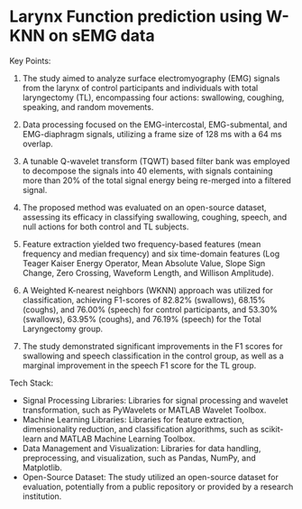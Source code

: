 # Larynx Function prediction using W-KNN on sEMG data
Key Points:

1. The study aimed to analyze surface electromyography (EMG) signals from the larynx of control participants and individuals with total laryngectomy (TL), encompassing four actions: swallowing, coughing, speaking, and random movements.

2. Data processing focused on the EMG-intercostal, EMG-submental, and EMG-diaphragm signals, utilizing a frame size of 128 ms with a 64 ms overlap.

3. A tunable Q-wavelet transform (TQWT) based filter bank was employed to decompose the signals into 40 elements, with signals containing more than 20% of the total signal energy being re-merged into a filtered signal.

4. The proposed method was evaluated on an open-source dataset, assessing its efficacy in classifying swallowing, coughing, speech, and null actions for both control and TL subjects.

5. Feature extraction yielded two frequency-based features (mean frequency and median frequency) and six time-domain features (Log Teager Kaiser Energy Operator, Mean Absolute Value, Slope Sign Change, Zero Crossing, Waveform Length, and Willison Amplitude).

6. A Weighted K-nearest neighbors (WKNN) approach was utilized for classification, achieving F1-scores of 82.82% (swallows), 68.15% (coughs), and 76.00% (speech) for control participants, and 53.30% (swallows), 63.95% (coughs), and 76.19% (speech) for the Total Laryngectomy group.

7. The study demonstrated significant improvements in the F1 scores for swallowing and speech classification in the control group, as well as a marginal improvement in the speech F1 score for the TL group.

Tech Stack:
<ul>
<li>Signal Processing Libraries: Libraries for signal processing and wavelet transformation, such as PyWavelets or MATLAB Wavelet Toolbox.</li>
<li>Machine Learning Libraries: Libraries for feature extraction, dimensionality reduction, and classification algorithms, such as scikit-learn and MATLAB Machine Learning Toolbox.</li>
<li>Data Management and Visualization: Libraries for data handling, preprocessing, and visualization, such as Pandas, NumPy, and Matplotlib.</li>
<li>Open-Source Dataset: The study utilized an open-source dataset for evaluation, potentially from a public repository or provided by a research institution.</li>
</ul>
